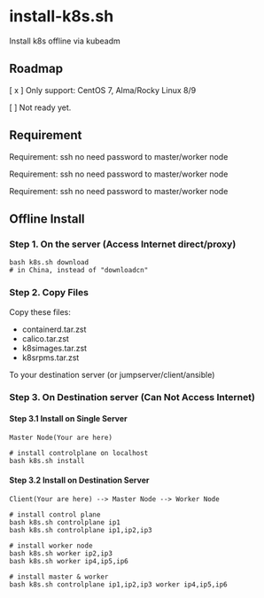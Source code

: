 # install-k8s.sh
Install k8s offline via kubeadm

## Roadmap

[ x ] Only support: CentOS 7, Alma/Rocky Linux 8/9

[  ]  Not ready yet.

## Requirement
Requirement: ssh no need password to master/worker node

Requirement: ssh no need password to master/worker node

Requirement: ssh no need password to master/worker node


## Offline Install

### Step 1. On the server (Access Internet direct/proxy)
```shell
bash k8s.sh download
# in China, instead of "downloadcn"
```
### Step 2. Copy Files
Copy these files:
- containerd.tar.zst
- calico.tar.zst
- k8simages.tar.zst
- k8srpms.tar.zst

To your destination server (or jumpserver/client/ansible)

### Step 3. On Destination server (Can Not Access Internet)
#### Step 3.1 Install on Single Server

`Master Node(Your are here)`

```shell
# install controlplane on localhost
bash k8s.sh install
```
#### Step 3.2 Install on Destination Server

`Client(Your are here) --> Master Node --> Worker Node`


```shell
# install control plane
bash k8s.sh controlplane ip1
bash k8s.sh controlplane ip1,ip2,ip3

# install worker node
bash k8s.sh worker ip2,ip3
bash k8s.sh worker ip4,ip5,ip6

# install master & worker
bash k8s.sh controlplane ip1,ip2,ip3 worker ip4,ip5,ip6
```